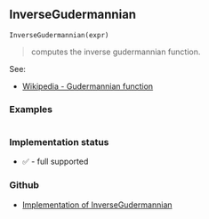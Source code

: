 ## InverseGudermannian

```
InverseGudermannian(expr) 
```

> computes the inverse gudermannian function.


See:  
* [Wikipedia - Gudermannian function](https://en.wikipedia.org/wiki/Gudermannian_function)

### Examples


``` 

```







### Implementation status

* &#x2705; - full supported

### Github

* [Implementation of InverseGudermannian](https://github.com/axkr/symja_android_library/blob/master/symja_android_library/matheclipse-core/src/main/java/org/matheclipse/core/builtin/ExpTrigsFunctions.java#L2120) 
